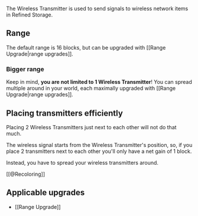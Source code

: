 The Wireless Transmitter is used to send signals to wireless network items in Refined Storage.

## Range
The default range is 16 blocks, but can be upgraded with [[Range Upgrade|range upgrades]].

### Bigger range
Keep in mind, **you are not limited to 1 Wireless Transmitter**! You can spread multiple around in your world, each maximally upgraded with [[Range Upgrade|range upgrades]].

## Placing transmitters efficiently
Placing 2 Wireless Transmitters just next to each other will not do that much.

The wireless signal starts from the Wireless Transmitter's position, so, if you place 2 transmitters next to each other you'll only have a net gain of 1 block.

Instead, you have to spread your wireless transmitters around.

[[@Recoloring]]

## Applicable upgrades
- [[Range Upgrade]]